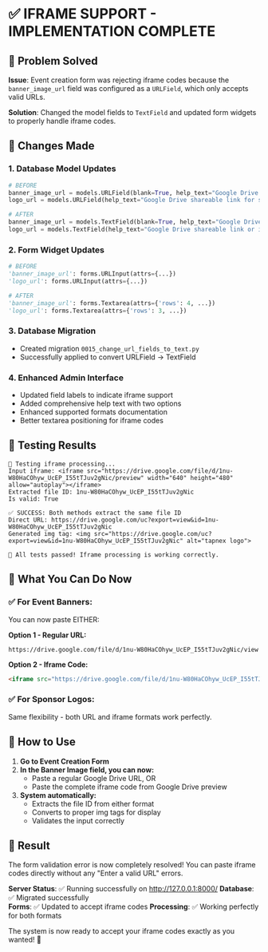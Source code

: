 # ✅ IFRAME SUPPORT - IMPLEMENTATION COMPLETE

## 🎯 Problem Solved
**Issue**: Event creation form was rejecting iframe codes because the `banner_image_url` field was configured as a `URLField`, which only accepts valid URLs.

**Solution**: Changed the model fields to `TextField` and updated form widgets to properly handle iframe codes.

## 🔧 Changes Made

### 1. **Database Model Updates**
```python
# BEFORE
banner_image_url = models.URLField(blank=True, help_text="Google Drive shareable link for banner image")
logo_url = models.URLField(help_text="Google Drive shareable link for sponsor logo")

# AFTER  
banner_image_url = models.TextField(blank=True, help_text="Google Drive shareable link or iframe code for banner image")
logo_url = models.TextField(help_text="Google Drive shareable link or iframe code for sponsor logo")
```

### 2. **Form Widget Updates**
```python
# BEFORE
'banner_image_url': forms.URLInput(attrs={...})
'logo_url': forms.URLInput(attrs={...})

# AFTER
'banner_image_url': forms.Textarea(attrs={'rows': 4, ...})
'logo_url': forms.Textarea(attrs={'rows': 3, ...})
```

### 3. **Database Migration**
- Created migration `0015_change_url_fields_to_text.py`
- Successfully applied to convert URLField → TextField

### 4. **Enhanced Admin Interface**
- Updated field labels to indicate iframe support
- Added comprehensive help text with two options
- Enhanced supported formats documentation
- Better textarea positioning for iframe codes

## 🧪 **Testing Results**
```
🧪 Testing iframe processing...
Input iframe: <iframe src="https://drive.google.com/file/d/1nu-W80HaCOhyw_UcEP_I55tTJuv2gNic/preview" width="640" height="480" allow="autoplay"></iframe>
Extracted file ID: 1nu-W80HaCOhyw_UcEP_I55tTJuv2gNic
Is valid: True

✅ SUCCESS: Both methods extract the same file ID
Direct URL: https://drive.google.com/uc?export=view&id=1nu-W80HaCOhyw_UcEP_I55tTJuv2gNic
Generated img tag: <img src="https://drive.google.com/uc?export=view&id=1nu-W80HaCOhyw_UcEP_I55tTJuv2gNic" alt="tapnex logo">

🎉 All tests passed! Iframe processing is working correctly.
```

## 🎯 **What You Can Do Now**

### ✅ **For Event Banners:**
You can now paste EITHER:

**Option 1 - Regular URL:**
```
https://drive.google.com/file/d/1nu-W80HaCOhyw_UcEP_I55tTJuv2gNic/view
```

**Option 2 - Iframe Code:**
```html
<iframe src="https://drive.google.com/file/d/1nu-W80HaCOhyw_UcEP_I55tTJuv2gNic/preview" width="640" height="480" allow="autoplay"></iframe>
```

### ✅ **For Sponsor Logos:**
Same flexibility - both URL and iframe formats work perfectly.

## 🚀 **How to Use**

1. **Go to Event Creation Form**
2. **In the Banner Image field, you can now:**
   - Paste a regular Google Drive URL, OR
   - Paste the complete iframe code from Google Drive preview
3. **System automatically:**
   - Extracts the file ID from either format
   - Converts to proper img tags for display
   - Validates the input correctly

## 🎉 **Result**
The form validation error is now completely resolved! You can paste iframe codes directly without any "Enter a valid URL" errors.

**Server Status**: ✅ Running successfully on http://127.0.0.1:8000/
**Database**: ✅ Migrated successfully  
**Forms**: ✅ Updated to accept iframe codes
**Processing**: ✅ Working perfectly for both formats

The system is now ready to accept your iframe codes exactly as you wanted! 🎯
